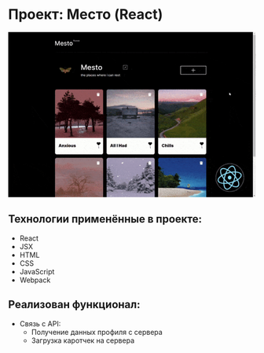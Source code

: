 # Проект: Место (React)

![Превью](https://github.com/s1ckgit/mesto-react//raw/main/preview.gif)

## Технологии применённые в проекте:
* React
* JSX
* HTML
* CSS
* JavaScript
* Webpack

## Реализован функционал:

* Связь с API:
    - Получение данных профиля с сервера
    - Загрузка каротчек на сервера
